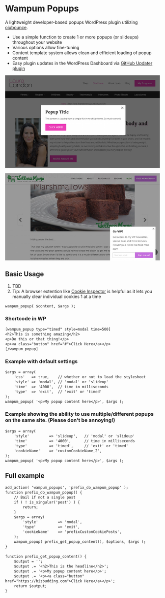 # Wampum Popups
A lightweight developer-based popups WordPress plugin utilizing [oiubounce](https://github.com/carlsednaoui/ouibounce).
* Use a simple function to create 1 or more popups (or slideups) throughout your website
* Various options allow fine-tuning
* Content template system allows clean and efficient loading of popup content
* Easy plugin updates in the WordPress Dashboard via [GitHub Updater plugin](https://github.com/afragen/github-updater)

![Wampum Popups modal example](assets/wampum-popups-modal.png)

![Wampum Popups slideup example](assets/wampum-popups-slideup.jpg)

## Basic Usage
1. TBD
1. Tip: A browser extention like [Cookie Inspector](https://chrome.google.com/webstore/detail/cookie-inspector/jgbbilmfbammlbbhmmgaagdkbkepnijn) is helpful as it lets you manually clear individual cookies 1 at a time

```
wampum_popup( $content, $args );
```

### Shortcode in WP
```
[wampum_popup type="timed" style=modal time=500]
<h2>This is something amazing</h2>
<p>Do this or that thing!</p>
<p><a class="button" href="#">Click Here</a></p>
[/wampum_popup]
```

### Example with default settings

```
$args = array(
	'css'  	=> true, 	// whether or not to load the stylesheet
	'style'	=> 'modal', // 'modal' or 'slideup'
	'time'	=> '4000',  // time in milliseconds
	'type' 	=> 'exit',  // 'exit' or 'timed'
);
wampum_popup( '<p>My popup content here</p>', $args );
```

### Example showing the ability to use multiple/different popups on the same site. (Please don't be annoying!)

```
$args = array(
	'style'			=> 'slideup', 	// 'modal' or 'slideup'
	'time'			=> '4000',  	// time in milliseconds
	'type'			=> 'timed',  	// 'exit' or 'timed'
	'cookieName'	=> 'customCookieName_2',
);
wampum_popup( '<p>My popup content here</p>', $args );
```

## Full example

```
add_action( 'wampum_popups', 'prefix_do_wampum_popup' );
function prefix_do_wampum_popup() {
	// Bail if not a single post
	if ( ! is_singular('post') ) {
		return;
	}
	$args = array(
		'style'			=> 'modal',
		'type'			=> 'exit',
		'cookieName'	=> 'prefixCustomCookiePosts',
	);
    wampum_popup( prefix_get_popup_content(), $options, $args );
}

function prefix_get_popup_content() {
	$output = '';
	$output .= '<h2>This is the headline</h2>';
	$output .= '<p>My popup content here</p>';
	$output .= '<p><a class="button" href="https://bizbudding.com">Click Here</a></p>';
	return $output;
}
```